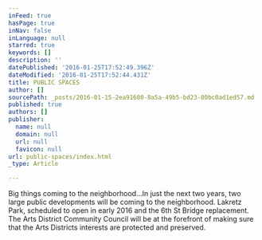 ```yaml
---
inFeed: true
hasPage: true
inNav: false
inLanguage: null
starred: true
keywords: []
description: ''
datePublished: '2016-01-25T17:52:49.396Z'
dateModified: '2016-01-25T17:52:44.431Z'
title: PUBLIC SPACES
author: []
sourcePath: _posts/2016-01-15-2ea91600-8a5a-49b5-bd23-80bc0ad1ed57.md
published: true
authors: []
publisher:
  name: null
  domain: null
  url: null
  favicon: null
url: public-spaces/index.html
_type: Article

---
```

Big things coming to the neighborhood...In just the next two years, two large public developments will be coming to the neighborhood.  Lakretz Park, scheduled to open in early 2016 and the 6th St Bridge replacement.  The Arts District Community Council will be at the forefront of making sure that the Arts Districts interests are protected and preserved.